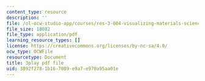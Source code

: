 ```yaml
---
content_type: resource
description: ''
file: /ol-ocw-studio-app/courses/res-3-004-visualizing-materials-science-fall-2017/3892f2781b167089e9a7e970a95aa01e_n9eMl6uLZeU.pdf
file_size: 18082
file_type: application/pdf
learning_resource_types: []
license: https://creativecommons.org/licenses/by-nc-sa/4.0/
ocw_type: OCWFile
resourcetype: Document
title: 3play pdf file
uid: 3892f278-1b16-7089-e9a7-e970a95aa01e
---
```

